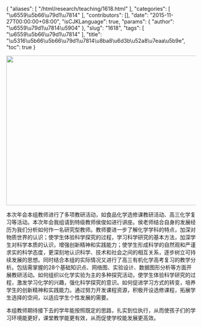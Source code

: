 {
    "aliases": [
        "/html/research/teaching/1618.html"
    ],
    "categories": [
        "\u6559\u5b66\u79d1\u7814"
    ],
    "contributors": [],
    "date": "2015-11-27T00:00:00+08:00",
    "isCJKLanguage": true,
    "params": {
        "author": "\u6559\u79d1\u7814\u5904"
    },
    "slug": "1618",
    "tags": [
        "\u6559\u5b66\u79d1\u7814"
    ],
    "title": "\u5316\u5b66\u5b66\u79d1\u7814\u8ba8\u6d3b\u52a8\u7eaa\u5b9e",
    "toc": true
}


<img
    src="https://cdn.tfls.online/mirror/full/3905d05e35577c67a06c5c67250f31bf867863cd.jpg"
    style="display:block;margin-left:auto;margin-right:auto;"
    decoding="async"
    fetchpriority="auto"
    loading="lazy"
    height="397"
    width="600"
/>









本次年会本组教师进行了多项教研活动，如食品化学选修课教研活动、高三化学复习等活动。本次年会我组请到特级教师侯俊如进行讲座。侯老师结合自身的发展经历为我们分析如何作一名研究型教师。教师要进一步了解化学学科的特点，加深对物质世界的认识；使学生体验科学探究的过程，学习科学研究的基本方法，加深学生对科学本质的认识，增强创新精神和实践能力；使学生形成科学的自然观和严谨求实的科学态度，更深刻地认识科学、技术和社会之间的相互关系，逐步树立可持续发展的思想。同时结合本组的实际情况又进行了高三有机化学高考复习的教学分析。包括需掌握的28个基础知识点、网络图、实验设计、数据图形分析等方面开展教研活动。如何组织以化学实验为主的多种探究活动，使学生体验科学研究的过程，激发学习化学的兴趣，强化科学探究的意识。如何促进学习方式的转变，培养学生的创新精神和实践能力。通过努力开发课程资源，积极开设选修课程，拓展学生选择的空间，以适应学生个性发展的需要。




本组教师期待接下去的学年能按照既定的思路，扎实到位执行，从而使孩子们的学习环境能更好，课堂教学能更有效，从而促使学校能发展更高效。



  


  



